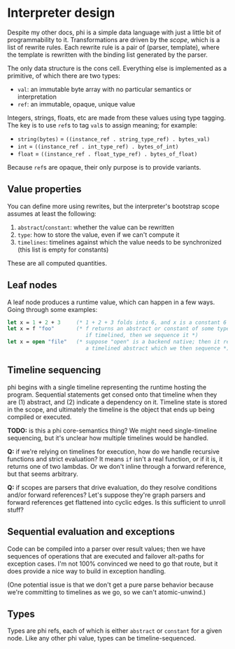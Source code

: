 # Interpreter design
Despite my other docs, phi is a simple data language with just a little bit of
programmability to it. Transformations are driven by the _scope_, which is a
list of rewrite rules. Each rewrite rule is a pair of (parser, template), where
the template is rewritten with the binding list generated by the parser.

The only data structure is the cons cell. Everything else is implemented as a
primitive, of which there are two types:

- `val`: an immutable byte array with no particular semantics or interpretation
- `ref`: an immutable, opaque, unique value

Integers, strings, floats, etc are made from these values using type tagging.
The key is to use `ref`s to tag `val`s to assign meaning; for example:

- `string(bytes)` = `((instance_ref . string_type_ref) . bytes_val)`
- `int`   = `((instance_ref . int_type_ref) . bytes_of_int)`
- `float` = `((instance_ref . float_type_ref) . bytes_of_float)`

Because `ref`s are opaque, their only purpose is to provide variants.

## Value properties
You can define more using rewrites, but the interpreter's bootstrap scope
assumes at least the following:

1. `abstract`/`constant`: whether the value can be rewritten
2. `type`: how to store the value, even if we can't compute it
3. `timelines`: timelines against which the value needs to be synchronized (this
   list is empty for constants)

These are all computed quantities.

## Leaf nodes
A leaf node produces a runtime value, which can happen in a few ways. Going
through some examples:

```ocaml
let x = 1 + 2 + 3     (* 1 + 2 + 3 folds into 6, and x is a constant 6 *)
let x = f "foo"       (* f returns an abstract or constant of some type;
                         if timelined, then we sequence it *)
let x = open "file"   (* suppose "open" is a backend native; then it returns
                         a timelined abstract which we then sequence *)
```

## Timeline sequencing
phi begins with a single timeline representing the runtime hosting the program.
Sequential statements get consed onto that timeline when they are (1) abstract,
and (2) indicate a dependency on it. Timeline state is stored in the scope, and
ultimately the timeline is the object that ends up being compiled or executed.

**TODO:** is this a phi core-semantics thing? We might need single-timeline
sequencing, but it's unclear how multiple timelines would be handled.

**Q:** if we're relying on timelines for execution, how do we handle recursive
functions and strict evaluation? It means `if` isn't a real function, or if it
is, it returns one of two lambdas. Or we don't inline through a forward
reference, but that seems arbitrary.

**Q:** if scopes are parsers that drive evaluation, do they resolve conditions
and/or forward references? Let's suppose they're graph parsers and forward
references get flattened into cyclic edges. Is this sufficient to unroll stuff?

## Sequential evaluation and exceptions
Code can be compiled into a parser over result values; then we have sequences of
operations that are executed and failover alt-paths for exception cases. I'm not
100% convinced we need to go that route, but it does provide a nice way to build
in exception handling.

(One potential issue is that we don't get a pure parse behavior because we're
committing to timelines as we go, so we can't atomic-unwind.)

## Types
Types are phi refs, each of which is either `abstract` or `constant` for a given
node. Like any other phi value, types can be timeline-sequenced.
